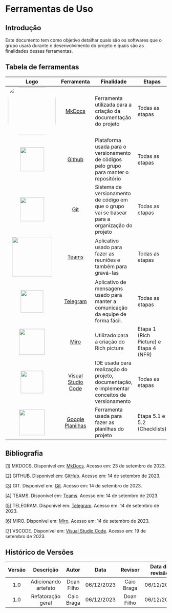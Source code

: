 # **Ferramentas de Uso**

## **Introdução**

Este documento tem como objetivo detalhar quais são os softwares que o grupo usará durante o desenvolvimento do projeto e quais são as finalidades dessas ferramentas.

## **Tabela de ferramentas**

| Logo | Ferramenta | Finalidade | Etapas |
| :-----: | :----: | ----------- | ------ |
| <img style="border-radius: 25%" src="../assets/mkdocs.png" width=150px> | <a id="a" href="#a">MkDocs</a> | Ferramenta utilizada para a criação da documentação do projeto | Todas as etapas |
| <img src="../assets/github.png"  width=75px> | <a id="b" href="#b">Github</a> | Plataforma usada para o versionamento de códigos pelo grupo para manter o repositório | Todas as etapas |
| <img src="../assets/Git-logo.png"  width=75px> | <a id="c" href="#c">Git</a> | Sistema de versionamento de código em que o grupo vai se basear para a organização do projeto | Todas as etapas |
| <img src="../assets/teams-logo.png" width=125px> | <a id="d" href="#d">Teams</a> | Aplicativo usado para fazer as reuniões e também para gravá-las | Todas as etapas |
| <img src="../assets/telegram.png" width=70px> | <a id="e" href="#e">Telegram</a> | Aplicativo de mensagens usado para manter a comunicação da equipe de forma fácil.| Todas as etapas |
| <img src="../assets/miro.png"  width=80px> | <a id="f" href="#f">Miro</a> | Utilizado para a criação do Rich picture | Etapa 1 (Rich Picture) e Etapa 4 (NFR) |
| <img src="../assets/vscode.png"  width=70px> | <a id="g" href="#g">Visual Studio Code</a> | IDE usada para realização do projeto, documentação, e implementar conceitos de versionamento | Todas as etapas |
| <img src="../assets/google_planilhas.png"  width=80px> | <a id="h" href="#h">Google Planilhas</a> | Ferramenta usada para fazer as planilhas do projeto| Etapa 5.1 e 5.2 (Checklists) |




## **Bibliografia**

<a id="a" href="#a">[1]</a> MKDOCS. Disponível em: [MkDocs](https://www.mkdocs.org/). Acesso em: 23 de setembro de 2023.

<a id="b" href="#b">[2]</a> GITHUB. Disponível em: [GitHub](https://github.com). Acesso em: 14 de setembro de 2023.

<a id="c" href="#c">[3]</a> GIT. Disponível em: [Git](https://git-scm.com). Acesso em: 14 de setembro de 2023.

<a id="d" href="#d">[4]</a> TEAMS. Disponível em: [Teams](https://www.microsoft.com/pt-br/microsoft-teams/log-in). Acesso em: 14 de setembro de 2023.

<a id="e" href="#e">[5]</a> TELEGRAM. Disponível em: [Telegram](https://web.telegram.org/k/). Acesso em: 14 de setembro de 2023.

<a id="f" href="#f">[6]</a> MIRO. Disponível em: [Miro](https://miro.com/pt/). Acesso em: 14 de setembro de 2023.

<a id="g" href="#g">[7]</a> VSCODE. Disponível em: [Visual Studio Code](https://code.visualstudio.com/). Acesso em: 19 de setembro de 2023.



## **Histórico de Versões**

| Versão |          Descrição              |     Autor      |      Data      |   Revisor     |    Data de revisão    |  
|:------:|:-------------------------------:|:--------------:|:--------------:|:-------------:|:---------------------:|
|  1.0   | Adicionando artefato | Doan Filho  |   06/12/2023   | Caio Braga  | 06/12/2023 |
|  1.0   | Refatoração geral | Caio Braga  |   06/12/2023   | Doan Filho  | 06/12/2023 |
